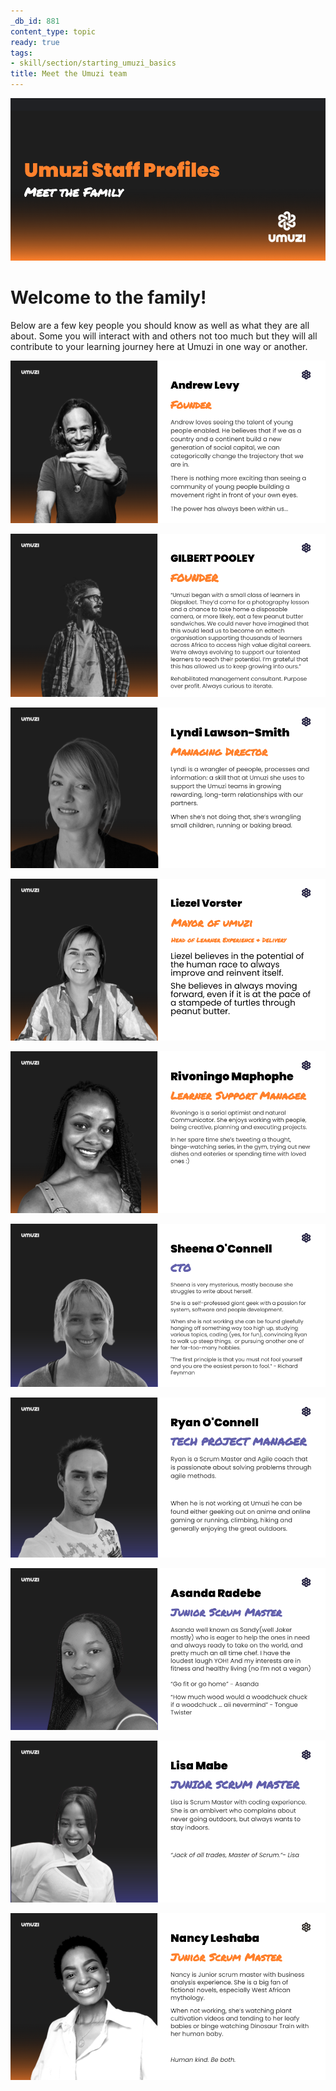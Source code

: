 ```yaml
---
_db_id: 881
content_type: topic
ready: true
tags:
- skill/section/starting_umuzi_basics
title: Meet the Umuzi team
---
```


![staffprofiles](staff_profiles.png)

# **Welcome to the family!**


Below are a few key people you should know as well as what they are all about. 
Some you will interact with and others not too much but they will all contribute to your learning journey here at Umuzi in one way or another.


![Andrewn](Andrew_n.png)

![Gil](Gil.png)

![Lyndin](Lyndi_n.png)

![Liezeln](Liezel_n.png)

![Rivoningon](Rivoningo_n.png)

![Sheenan](Sheena_n.png)

![Ryann](Ryan_n.png)

![Asandan](Asanda_n.png)

![Lisan](Lisa_n.png)

![Nancyn](Nancy_n.png)